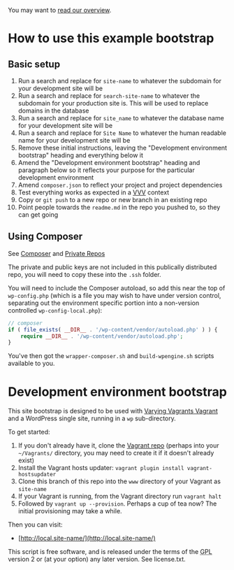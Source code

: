 You may want to [read our overview](https://github.com/cftp/vvv-init/wiki).

# How to use this example bootstrap

## Basic setup

1. Run a search and replace for `site-name` to whatever the subdomain for your development site will be
2. Run a search and replace for `search-site-name` to whatever the subdomain for your production site is. This will be used to replace domains in the database
3. Run a search and replace for `site_name` to whatever the database name for your development site will be
4. Run a search and replace for `Site Name` to whatever the human readable name for your development site will be
5. Remove these initial instructions, leaving the "Development environment bootstrap" heading and everything below it
6. Amend the "Development environment bootstrap" heading and paragraph below so it reflects your purpose for the particular development environment
7. Amend `composer.json` to reflect your project and project dependencies
8. Test everything works as expected in a [VVV](https://github.com/10up/varying-vagrant-vagrants/) context
9. Copy or `git push` to a new repo or new branch in an existing repo
10. Point people towards the `readme.md` in the repo you pushed to, so they can get going

## Using Composer

See [Composer](https://github.com/cftp/vvv-init/wiki/Introduction#composer) and [Private Repos](https://github.com/cftp/vvv-init/wiki/Introduction#private-repos)

The private and public keys are not included in this publically distributed repo, you will need to copy these into the `.ssh` folder.

You will need to include the Composer autoload, so add this near the top of `wp-config.php` (which is a file you may wish to have under version control, separating out the environment specific portion into a non-version controlled `wp-config-local.php`):

```php
// composer
if ( file_exists( __DIR__ . '/wp-content/vendor/autoload.php' ) ) {
	require __DIR__ . '/wp-content/vendor/autoload.php';
}
```

You've then got the `wrapper-composer.sh` and `build-wpengine.sh` scripts available to you.

# Development environment bootstrap

This site bootstrap is designed to be used with [Varying Vagrants Vagrant](https://github.com/10up/varying-vagrant-vagrants/) and a WordPress single site, running in a `wp` sub-directory.

To get started:

1. If you don't already have it, clone the [Vagrant repo](https://github.com/10up/varying-vagrant-vagrants/) (perhaps into your `~/Vagrants/` directory, you may need to create it if it doesn't already exist)
2. Install the Vagrant hosts updater: `vagrant plugin install vagrant-hostsupdater`
3. Clone this branch of this repo into the `www` directory of your Vagrant as `site-name`
4. If your Vagrant is running, from the Vagrant directory run `vagrant halt`
5. Followed by `vagrant up --provision`.  Perhaps a cup of tea now? The initial provisioning may take a while.


Then you can visit:
* [http://local.site-name/](http://local.site-name/)

This script is free software, and is released under the terms of the <abbr title="GNU General Public License">GPL</abbr> version 2 or (at your option) any later version. See license.txt.
